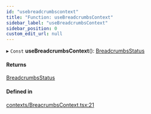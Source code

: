 ```yaml
---
id: "usebreadcrumbscontext"
title: "Function: useBreadcrumbsContext"
sidebar_label: "useBreadcrumbsContext"
sidebar_position: 0
custom_edit_url: null
---
```


▸ `Const` **useBreadcrumbsContext**(): [BreadcrumbsStatus](../types/breadcrumbsstatus.md)

#### Returns

[BreadcrumbsStatus](../types/breadcrumbsstatus.md)

#### Defined in

[contexts/BreacrumbsContext.tsx:21](https://github.com/Camberi/firecms/blob/b1328ad/src/contexts/BreacrumbsContext.tsx#L21)
